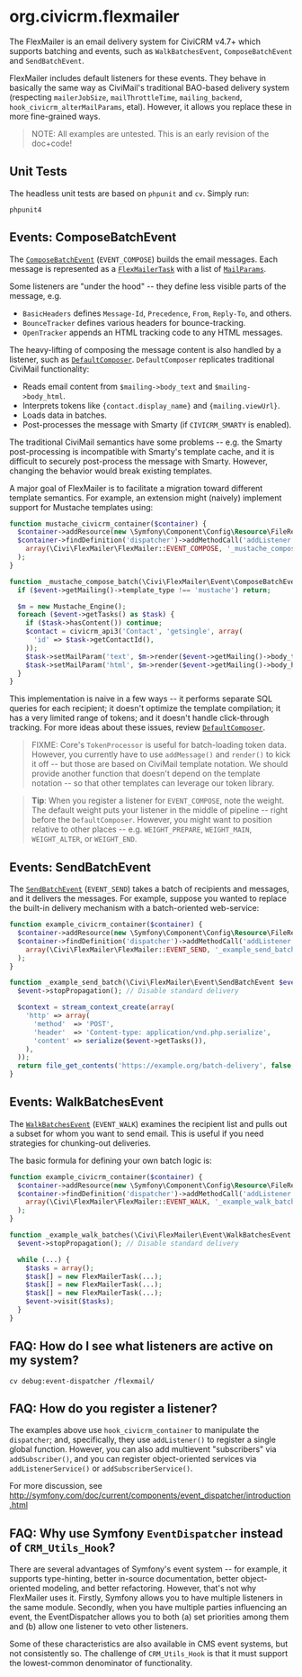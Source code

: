 # org.civicrm.flexmailer

The FlexMailer is an email delivery system for CiviCRM v4.7+ which supports
batching and events, such as `WalkBatchesEvent`, `ComposeBatchEvent` and
`SendBatchEvent`.

FlexMailer includes default listeners for these events.  They behave
in basically the same way as CiviMail's traditional BAO-based delivery
system (respecting `mailerJobSize`, `mailThrottleTime`, `mailing_backend`,
`hook_civicrm_alterMailParams`, etal).  However, it allows you replace
these in more fine-grained ways.

> NOTE: All examples are untested. This is an early revision of the doc+code!

## Unit Tests

The headless unit tests are based on `phpunit` and `cv`. Simply run:

```
phpunit4
```

## Events: ComposeBatchEvent

The [`ComposeBatchEvent`](src/Event/ComposeBatchEvent.php) (`EVENT_COMPOSE`) builds the email messages.  Each message
is represented as a [`FlexMailerTask`](src/FlexMailerTask.php) with a list of [`MailParams`](src/MailParams.php).

Some listeners are "under the hood" -- they define less visible parts of the message, e.g.

 * `BasicHeaders`  defines `Message-Id`, `Precedence`, `From`, `Reply-To`, and others.
 * `BounceTracker` defines various headers for bounce-tracking.
 * `OpenTracker` appends an HTML tracking code to any HTML messages.

The heavy-lifting of composing the message content is also handled by a listener, such as
[`DefaultComposer`](src/Listener/DefaultComposer.php). `DefaultComposer` replicates
traditional CiviMail functionality:

 * Reads email content from `$mailing->body_text` and `$mailing->body_html`.
 * Interprets tokens like `{contact.display_name}` and `{mailing.viewUrl}`.
 * Loads data in batches.
 * Post-processes the message with Smarty (if `CIVICRM_SMARTY` is enabled).

The traditional CiviMail semantics have some problems -- e.g.  the Smarty post-processing is incompatible with Smarty's
template cache, and it is difficult to securely post-process the message with Smarty.  However, changing the behavior
would break existing templates.

A major goal of FlexMailer is to facilitate a migration toward different template semantics.  For example, an
extension might (naively) implement support for Mustache templates using:

```php
function mustache_civicrm_container($container) {
  $container->addResource(new \Symfony\Component\Config\Resource\FileResource(__FILE__));
  $container->findDefinition('dispatcher')->addMethodCall('addListener',
    array(\Civi\FlexMailer\FlexMailer::EVENT_COMPOSE, '_mustache_compose_batch')
  );
}

function _mustache_compose_batch(\Civi\FlexMailer\Event\ComposeBatchEvent $event) {
  if ($event->getMailing()->template_type !== 'mustache') return;

  $m = new Mustache_Engine();
  foreach ($event->getTasks() as $task) {
    if ($task->hasContent()) continue;
    $contact = civicrm_api3('Contact', 'getsingle', array(
      'id' => $task->getContactId(),
    ));
    $task->setMailParam('text', $m->render($event->getMailing()->body_text, $contact));
    $task->setMailParam('html', $m->render($event->getMailing()->body_html, $contact));
  }
}
```

This implementation is naive in a few ways -- it performs separate SQL queries for each recipient; it doesn't optimize
the template compilation; it has a very limited range of tokens; and it doesn't handle click-through tracking.  For
more ideas about these issues, review [`DefaultComposer`](src/Listener/DefaultComposer.php).

> FIXME: Core's `TokenProcessor` is useful for batch-loading token data.
> However, you currently have to use `addMessage()` and `render()` to kick it
> off -- but those are based on CiviMail template notation.  We should provide
> another function that doesn't depend on the template notation -- so that
> other templates can leverage our token library.

> **Tip**: When you register a listener for `EVENT_COMPOSE`, note the weight.
> The default weight puts your listener in the middle of pipeline -- right
> before the `DefaultComposer`.  However, you might want to position
> relative to other places -- e.g.  `WEIGHT_PREPARE`, `WEIGHT_MAIN`,
> `WEIGHT_ALTER`, or `WEIGHT_END`.

## Events: SendBatchEvent

The [`SendBatchEvent`](src/Event/SendBatchEvent.php) (`EVENT_SEND`) takes a
batch of recipients and messages, and it delivers the messages.  For
example, suppose you wanted to replace the built-in delivery mechanism with
a batch-oriented web-service:

```php
function example_civicrm_container($container) {
  $container->addResource(new \Symfony\Component\Config\Resource\FileResource(__FILE__));
  $container->findDefinition('dispatcher')->addMethodCall('addListener',
    array(\Civi\FlexMailer\FlexMailer::EVENT_SEND, '_example_send_batch')
  );
}

function _example_send_batch(\Civi\FlexMailer\Event\SendBatchEvent $event) {
  $event->stopPropagation(); // Disable standard delivery

  $context = stream_context_create(array(
    'http' => array(
      'method'  => 'POST',
      'header'  => 'Content-type: application/vnd.php.serialize',
      'content' => serialize($event->getTasks()),
    ),
  ));
  return file_get_contents('https://example.org/batch-delivery', false, $context);
}
```

## Events: WalkBatchesEvent

The [`WalkBatchesEvent`](src/Event/WalkBatchesEvent.php) (`EVENT_WALK`)
examines the recipient list and pulls out a subset for whom you want to send
email.  This is useful if you need strategies for chunking-out deliveries.

The basic formula for defining your own batch logic is:

```php
function example_civicrm_container($container) {
  $container->addResource(new \Symfony\Component\Config\Resource\FileResource(__FILE__));
  $container->findDefinition('dispatcher')->addMethodCall('addListener',
    array(\Civi\FlexMailer\FlexMailer::EVENT_WALK, '_example_walk_batches')
  );
}

function _example_walk_batches(\Civi\FlexMailer\Event\WalkBatchesEvent $event) {
  $event->stopPropagation(); // Disable standard delivery

  while (...) {
    $tasks = array();
    $task[] = new FlexMailerTask(...);
    $task[] = new FlexMailerTask(...);
    $task[] = new FlexMailerTask(...);
    $event->visit($tasks);
  }
}
```

## FAQ: How do I see what listeners are active on my system?

```
cv debug:event-dispatcher /flexmail/
```

## FAQ: How do you register a listener?

The examples above use `hook_civicrm_container` to manipulate the `dispatcher`;
and, specifically, they use `addListener()` to register a single global
function.  However, you can also add multievent "subscribers" via
`addSubscriber()`, and you can register object-oriented services via
`addListenerService()` or `addSubscriberService()`.

For more discussion, see http://symfony.com/doc/current/components/event_dispatcher/introduction.html

## FAQ: Why use Symfony `EventDispatcher` instead of `CRM_Utils_Hook`?

There are several advantages of Symfony's event system -- for example, it
supports type-hinting, better in-source documentation, better
object-oriented modeling, and better refactoring.  However, that's not why
FlexMailer uses it.  Firstly, Symfony allows you to have multiple listeners
in the same module.  Secondly, when you have multiple parties influencing an
event, the EventDispatcher allows you to both (a) set priorities among them
and (b) allow one listener to veto other listeners.

Some of these characteristics are also available in CMS event systems, but
not consistently so.  The challenge of `CRM_Utils_Hook` is that it must
support the lowest-common denominator of functionality.
